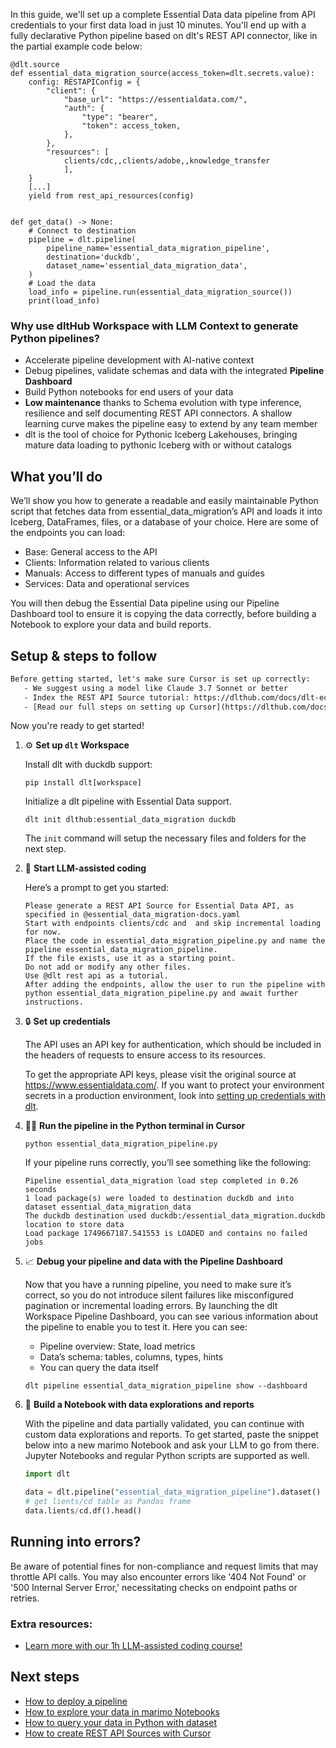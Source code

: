 In this guide, we'll set up a complete Essential Data data pipeline from API credentials to your first data load in just 10 minutes. You'll end up with a fully declarative Python pipeline based on dlt's REST API connector, like in the partial example code below:

```python-outcome
@dlt.source
def essential_data_migration_source(access_token=dlt.secrets.value):
    config: RESTAPIConfig = {
        "client": {
            "base_url": "https://essentialdata.com/",
            "auth": {
                "type": "bearer",
                "token": access_token,
            },
        },
        "resources": [
            clients/cdc,,clients/adobe,,knowledge_transfer
            ],
    }
    [...]
    yield from rest_api_resources(config)


def get_data() -> None:
    # Connect to destination
    pipeline = dlt.pipeline(
        pipeline_name='essential_data_migration_pipeline',
        destination='duckdb',
        dataset_name='essential_data_migration_data', 
    )
    # Load the data
    load_info = pipeline.run(essential_data_migration_source())
    print(load_info) 
```

### Why use dltHub Workspace with LLM Context to generate Python pipelines?

- Accelerate pipeline development with AI-native context
- Debug pipelines, validate schemas and data with the integrated **Pipeline Dashboard**
- Build Python notebooks for end users of your data
- **Low maintenance** thanks to Schema evolution with type inference, resilience and self documenting REST API connectors. A shallow learning curve makes the pipeline easy to extend by any team member
- dlt is the tool of choice for Pythonic Iceberg Lakehouses, bringing mature data loading to pythonic Iceberg with or without catalogs

## What you’ll do

We’ll show you how to generate a readable and easily maintainable Python script that fetches data from essential_data_migration’s API and loads it into Iceberg, DataFrames, files, or a database of your choice. Here are some of the endpoints you can load:

- Base: General access to the API
- Clients: Information related to various clients
- Manuals: Access to different types of manuals and guides
- Services: Data and operational services

You will then debug the Essential Data pipeline using our Pipeline Dashboard tool to ensure it is copying the data correctly, before building a Notebook to explore your data and build reports.

## Setup & steps to follow

```default
Before getting started, let's make sure Cursor is set up correctly:
   - We suggest using a model like Claude 3.7 Sonnet or better
   - Index the REST API Source tutorial: https://dlthub.com/docs/dlt-ecosystem/verified-sources/rest_api/ and add it to context as **@dlt rest api**
   - [Read our full steps on setting up Cursor](https://dlthub.com/docs/dlt-ecosystem/llm-tooling/cursor-restapi#23-configuring-cursor-with-documentation)
```

Now you're ready to get started!

1. ⚙️ **Set up `dlt` Workspace**
    
    Install dlt with duckdb support:
    ```shell
    pip install dlt[workspace]
    ```

    Initialize a dlt pipeline with Essential Data support.
    ```shell
    dlt init dlthub:essential_data_migration duckdb
    ```

    The `init` command will setup the necessary files and folders for the next step.
    
2. 🤠 **Start LLM-assisted coding**
    
    Here’s a prompt to get you started:
    
    ```prompt
    Please generate a REST API Source for Essential Data API, as specified in @essential_data_migration-docs.yaml 
    Start with endpoints clients/cdc and  and skip incremental loading for now. 
    Place the code in essential_data_migration_pipeline.py and name the pipeline essential_data_migration_pipeline. 
    If the file exists, use it as a starting point. 
    Do not add or modify any other files. 
    Use @dlt rest api as a tutorial. 
    After adding the endpoints, allow the user to run the pipeline with python essential_data_migration_pipeline.py and await further instructions.
    ```

    
3. 🔒 **Set up credentials** 
    
    The API uses an API key for authentication, which should be included in the headers of requests to ensure access to its resources.
    
    To get the appropriate API keys, please visit the original source at https://www.essentialdata.com/.
    If you want to protect your environment secrets in a production environment, look into [setting up credentials with dlt](https://dlthub.com/docs/walkthroughs/add_credentials).
    
4. 🏃‍♀️ **Run the pipeline in the Python terminal in Cursor**
    
    ```shell
    python essential_data_migration_pipeline.py
    ```
    
    If your pipeline runs correctly, you’ll see something like the following:
    
    ```shell
    Pipeline essential_data_migration load step completed in 0.26 seconds
    1 load package(s) were loaded to destination duckdb and into dataset essential_data_migration_data
    The duckdb destination used duckdb:/essential_data_migration.duckdb location to store data
    Load package 1749667187.541553 is LOADED and contains no failed jobs
    ```
    
5. 📈 **Debug your pipeline and data with the Pipeline Dashboard**

    Now that you have a running pipeline, you need to make sure it’s correct, so you do not introduce silent failures like misconfigured pagination or incremental loading errors. By launching the dlt Workspace Pipeline Dashboard, you can see various information about the pipeline to enable you to test it. Here you can see:
    - Pipeline overview: State, load metrics
    - Data’s schema: tables, columns, types, hints
    - You can query the data itself
    
    ```shell
    dlt pipeline essential_data_migration_pipeline show --dashboard
    ```
    
6. 🐍 **Build a Notebook with data explorations and reports**

    With the pipeline and data partially validated, you can continue with custom data explorations and reports. To get started, paste the snippet below into a new marimo Notebook and ask your LLM to go from there. Jupyter Notebooks and regular Python scripts are supported as well.

    
    ```python
    import dlt

   data = dlt.pipeline("essential_data_migration_pipeline").dataset()
   # get lients/cd table as Pandas frame
   data.lients/cd.df().head()
    ```

## Running into errors?

Be aware of potential fines for non-compliance and request limits that may throttle API calls. You may also encounter errors like '404 Not Found' or '500 Internal Server Error,' necessitating checks on endpoint paths or retries.

### Extra resources:

- [Learn more with our 1h LLM-assisted coding course!](https://www.youtube.com/watch?v=GGid70rnJuM)

## Next steps

- [How to deploy a pipeline](https://dlthub.com/docs/walkthroughs/deploy-a-pipeline)
- [How to explore your data in marimo Notebooks](https://dlthub.com/docs/general-usage/dataset-access/marimo)
- [How to query your data in Python with dataset](https://dlthub.com/docs/general-usage/dataset-access/dataset)
- [How to create REST API Sources with Cursor](https://dlthub.com/docs/dlt-ecosystem/llm-tooling/cursor-restapi)